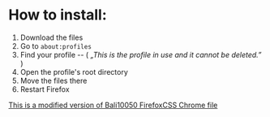 # How to install:
1. Download the files
3. Go to `about:profiles`
2. Find your profile  --  ( *„This is the profile in use and it cannot be deleted.”* )
3. Open the profile's root directory
5. Move the files there
6. Restart Firefox

[This is a modified version of Bali10050 FirefoxCSS Chrome file](https://github.com/Bali10050/FirefoxCSS/assets/110120798/c930d31f-22c2-4500-9877-0f1e28ea45c5)